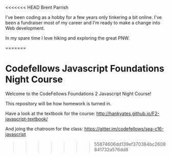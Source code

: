 <<<<<<< HEAD
Brent Parrish

I've been coding as a hobby for a few years only tinkering a bit online. I've been a fundraiser most of my career and I'm ready to make a change into Web development.

In my spare time I love hiking and exploring the great PNW.


=======
# Codefellows Javascript Foundations Night Course

Welcome to the CodeFellows Foundations 2 Javascript Night Course!

This repository will be how homework is turned in.

Have a look at the textbook for the course: http://hankyates.github.io/F2-javascript-textbook/

And joing the chatroom for the class: https://gitter.im/codefellows/sea-c16-javascript
>>>>>>> 55874606dd139ef370384bc2608841732a576dd8

